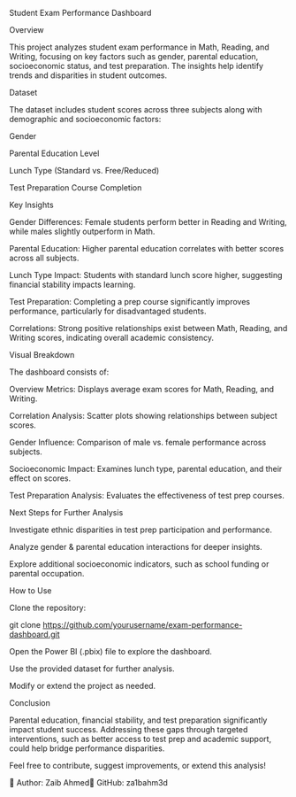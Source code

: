 Student Exam Performance Dashboard

Overview

This project analyzes student exam performance in Math, Reading, and Writing, focusing on key factors such as gender, parental education, socioeconomic status, and test preparation. The insights help identify trends and disparities in student outcomes.

Dataset

The dataset includes student scores across three subjects along with demographic and socioeconomic factors:

Gender

Parental Education Level

Lunch Type (Standard vs. Free/Reduced)

Test Preparation Course Completion

Key Insights

Gender Differences: Female students perform better in Reading and Writing, while males slightly outperform in Math.

Parental Education: Higher parental education correlates with better scores across all subjects.

Lunch Type Impact: Students with standard lunch score higher, suggesting financial stability impacts learning.

Test Preparation: Completing a prep course significantly improves performance, particularly for disadvantaged students.

Correlations: Strong positive relationships exist between Math, Reading, and Writing scores, indicating overall academic consistency.

Visual Breakdown

The dashboard consists of:

Overview Metrics: Displays average exam scores for Math, Reading, and Writing.

Correlation Analysis: Scatter plots showing relationships between subject scores.

Gender Influence: Comparison of male vs. female performance across subjects.

Socioeconomic Impact: Examines lunch type, parental education, and their effect on scores.

Test Preparation Analysis: Evaluates the effectiveness of test prep courses.

Next Steps for Further Analysis

Investigate ethnic disparities in test prep participation and performance.

Analyze gender & parental education interactions for deeper insights.

Explore additional socioeconomic indicators, such as school funding or parental occupation.

How to Use

Clone the repository:

git clone https://github.com/yourusername/exam-performance-dashboard.git

Open the Power BI (.pbix) file to explore the dashboard.

Use the provided dataset for further analysis.

Modify or extend the project as needed.

Conclusion

Parental education, financial stability, and test preparation significantly impact student success. Addressing these gaps through targeted interventions, such as better access to test prep and academic support, could help bridge performance disparities.

Feel free to contribute, suggest improvements, or extend this analysis!

📌 Author: Zaib Ahmed📌 GitHub: za1bahm3d


